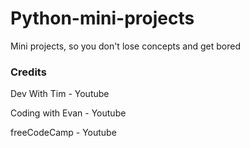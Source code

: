 # Python-mini-projects
Mini projects, so you don't lose concepts and get bored

### Credits
Dev With Tim - Youtube 

Coding with Evan - Youtube

freeCodeCamp - Youtube

